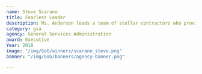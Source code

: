 ```yaml
---
name: Steve Scarano
title: Fearless Leader
description: Ms. Anderson leads a team of stellar contractors who provide invaluable service to their clients at GSA.
category: gsa
agency: General Services Administration
award: Executive
Year: 2018
image: "/img/GoG/winners/scarano_steve.png"
banner: "/img/GoG/banners/agency-banner.png"

---
```

